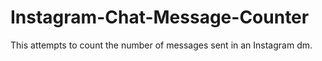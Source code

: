 # Instagram-Chat-Message-Counter
This attempts to count the number of messages sent in an Instagram dm. 
